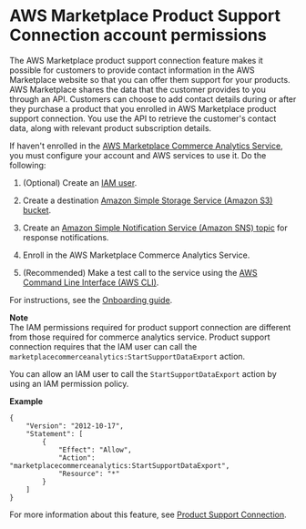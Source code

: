 # AWS Marketplace Product Support Connection account permissions<a name="set-aws-iam-psc-permissions"></a>

 The AWS Marketplace product support connection feature makes it possible for customers to provide contact information in the AWS Marketplace website so that you can offer them support for your products\. AWS Marketplace shares the data that the customer provides to you through an API\. Customers can choose to add contact details during or after they purchase a product that you enrolled in AWS Marketplace product support connection\. You use the API to retrieve the customer's contact data, along with relevant product subscription details\.

 If haven't enrolled in the [AWS Marketplace Commerce Analytics Service](commerce-analytics-service.md), you must configure your account and AWS services to use it\. Do the following: 

1.  \(Optional\) Create an [IAM user](https://docs.aws.amazon.com/IAM/latest/UserGuide/id_users_create.html)\. 

1.  Create a destination [Amazon Simple Storage Service \(Amazon S3\) bucket](https://docs.aws.amazon.com/AmazonS3/latest/dev/UsingBucket.html#create-bucket-intro)\. 

1.  Create an [Amazon Simple Notification Service \(Amazon SNS\) topic](https://docs.aws.amazon.com/sns/latest/dg/sns-tutorial-create-topic.html) for response notifications\. 

1.  Enroll in the AWS Marketplace Commerce Analytics Service\. 

1.  \(Recommended\) Make a test call to the service using the [AWS Command Line Interface \(AWS CLI\)](https://aws.amazon.com/cli/)\. 

For instructions, see the [Onboarding guide](commerce-analytics-service.md#on-boarding-guide)\. 

**Note**  
The IAM permissions required for product support connection are different from those required for commerce analytics service\. Product support connection requires that the IAM user can call the `marketplacecommerceanalytics:StartSupportDataExport` action\.

You can allow an IAM user to call the `StartSupportDataExport` action by using an IAM permission policy\.

**Example**  

```
{
    "Version": "2012-10-17",
    "Statement": [
        {
            "Effect": "Allow",
            "Action": "marketplacecommerceanalytics:StartSupportDataExport",
            "Resource": "*"
        }
    ]
}
```

For more information about this feature, see [Product Support Connection](product-support-connection.md)\.